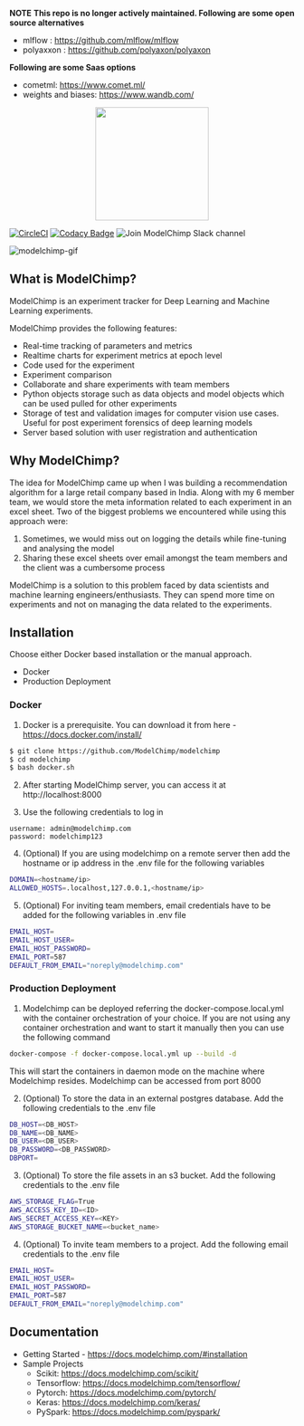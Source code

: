 **NOTE**
**This repo is no longer actively maintained. Following are some open source alternatives**
  - mlflow : https://github.com/mlflow/mlflow
  - polyaxxon : https://github.com/polyaxon/polyaxon
 
**Following are some Saas options**
  - cometml: https://www.comet.ml/
  - weights and biases: https://www.wandb.com/



<img src="https://docs.modelchimp.com/img/logo.png" height=200 style="display:block;margin:auto;r"/>


[![CircleCI](https://circleci.com/gh/ModelChimp/modelchimp.svg?style=svg)](https://circleci.com/gh/ModelChimp/modelchimp)
[![Codacy Badge](https://api.codacy.com/project/badge/Grade/87a463d2330f4507a507d0710367ee01)](https://www.codacy.com/app/samzer/modelchimp?utm_source=github.com&amp;utm_medium=referral&amp;utm_content=ModelChimp/modelchimp&amp;utm_campaign=Badge_Grade)
![Join ModelChimp Slack channel](https://img.shields.io/badge/chat_on-slack-dark_green.svg)

![modelchimp-gif](https://media.giphy.com/media/3FiUt4BkCao6VCqRSk/giphy.gif)


## What is ModelChimp?
ModelChimp is an experiment tracker for Deep Learning and Machine Learning experiments.

ModelChimp provides the following features:
- Real-time tracking of parameters and metrics
- Realtime charts for experiment metrics at epoch level
- Code used for the experiment
- Experiment comparison
- Collaborate and share experiments with team members
- Python objects storage such as data objects and model objects which can be used pulled for other experiments
- Storage of test and validation images for computer vision use cases. Useful for post experiment forensics of deep learning models
- Server based solution with user registration and authentication


## Why ModelChimp?
The idea for ModelChimp came up when I was building a recommendation algorithm for a large retail company based in India. Along with my 6 member team, we would store the meta information related to each experiment in an excel sheet. Two of the biggest problems we encountered while using this approach were:
1. Sometimes, we would miss out on logging the details while fine-tuning and analysing the model
2. Sharing these excel sheets over email amongst the team members and the client was a cumbersome process

ModelChimp is a solution to this problem faced by data scientists and machine learning engineers/enthusiasts. They can spend more time on experiments and not on managing the data related to the experiments.

## Installation
Choose either Docker based installation or the manual approach.

- Docker
- Production Deployment

### Docker
1. Docker is a prerequisite. You can download it from here - https://docs.docker.com/install/

```sh
$ git clone https://github.com/ModelChimp/modelchimp
$ cd modelchimp
$ bash docker.sh
```

2. After starting ModelChimp server, you can access it at http://localhost:8000

3. Use the following credentials to log in

```
username: admin@modelchimp.com
password: modelchimp123
```

4. (Optional) If you are using modelchimp on a remote server then add the hostname or ip address in the .env file for the following variables

```sh
DOMAIN=<hostname/ip>
ALLOWED_HOSTS=.localhost,127.0.0.1,<hostname/ip>
```

5. (Optional) For inviting team members, email credentials have to be added for the following variables in .env file

```sh
EMAIL_HOST=
EMAIL_HOST_USER=
EMAIL_HOST_PASSWORD=
EMAIL_PORT=587
DEFAULT_FROM_EMAIL="noreply@modelchimp.com"
```


### Production Deployment

1. Modelchimp can be deployed referring the docker-compose.local.yml with the container orchestration of your choice. If you are not using any container orchestration and want to start it manually then you can use the following command

```sh
docker-compose -f docker-compose.local.yml up --build -d
```

This will start the containers in daemon mode on the machine where Modelchimp resides. Modelchimp can be accessed from port 8000

2. (Optional) To store the data in an external postgres database. Add the following credentials to the .env file

```sh
DB_HOST=<DB_HOST>
DB_NAME=<DB_NAME>
DB_USER=<DB_USER>
DB_PASSWORD=<DB_PASSWORD>
DBPORT=
```

3. (Optional) To store the file assets in an s3 bucket. Add the following credentials to the .env file

```sh
AWS_STORAGE_FLAG=True
AWS_ACCESS_KEY_ID=<ID>
AWS_SECRET_ACCESS_KEY=<KEY>
AWS_STORAGE_BUCKET_NAME=<bucket_name>
```

4. (Optional) To invite team members to a project. Add the following email credentials to the .env file

```sh
EMAIL_HOST=
EMAIL_HOST_USER=
EMAIL_HOST_PASSWORD=
EMAIL_PORT=587
DEFAULT_FROM_EMAIL="noreply@modelchimp.com"
```


## Documentation
- Getting Started - https://docs.modelchimp.com/#installation
- Sample Projects
  - Scikit: https://docs.modelchimp.com/scikit/
  - Tensorflow: https://docs.modelchimp.com/tensorflow/
  - Pytorch: https://docs.modelchimp.com/pytorch/
  - Keras: https://docs.modelchimp.com/keras/
  - PySpark: https://docs.modelchimp.com/pyspark/
